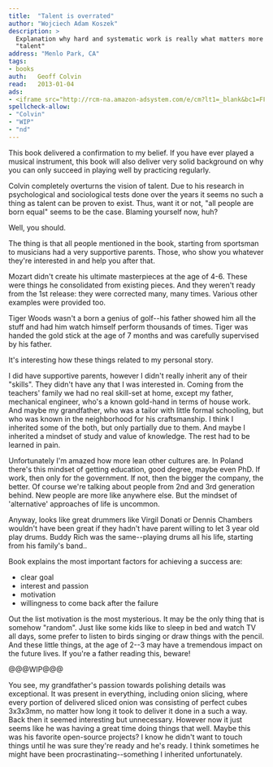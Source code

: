 ```yaml
---
title:	"Talent is overrated"
author: "Wojciech Adam Koszek"
description: >
  Explanation why hard and systematic work is really what matters more than
  "talent"
address: "Menlo Park, CA"
tags:
- books
auth:	Geoff Colvin
read:	2013-01-04
ads:
- <iframe src="http://rcm-na.amazon-adsystem.com/e/cm?lt1=_blank&bc1=FFFFFF&IS2=1&npa=1&bg1=FFFFFF&fc1=000000&lc1=FF0000&t=wkoszek08-20&o=1&p=8&l=as4&m=amazon&f=ifr&ref=ss_til&asins=1591842948" style="width:120px;height:240px;" scrolling="no" marginwidth="0" marginheight="0" frameborder="0"></iframe>
spellcheck-allow:
- "Colvin"
- "WIP"
- "nd"
---
```

This book delivered a confirmation to my belief. If you have ever played a
musical instrument, this book will also deliver very solid background on why
you can only succeed in playing well by practicing regularly.

Colvin completely overturns the vision of talent.
Due to his research in psychological and sociological tests done over the
years it seems no such a thing as talent can be proven to exist.
Thus, want it or not, "all people are born equal" seems to be the case.
Blaming yourself now, huh?

Well, you should.

The thing is that all people mentioned in the book, starting from sportsman
to musicians had a very supportive parents. Those, who show you whatever
they're interested in and help you after that.

Mozart didn't create his ultimate masterpieces at the age of 4-6. These were
things he consolidated from existing pieces. And they weren't ready from the
1st release: they were corrected many, many times. Various other examples
were provided too.

Tiger Woods wasn't a born a genius of golf--his father showed him all the
stuff and had him watch himself perform thousands of times. Tiger was handed
the gold stick at the age of 7 months and was carefully supervised by his
father.

It's interesting how these things related to my personal story.

I did have supportive parents, however I didn't really inherit any of their
"skills". They didn't have any that I was interested in. Coming from the
teachers' family we had no real skill-set at home, except my father,
mechanical engineer, who's a known gold-hand in terms of house work.  And
maybe my grandfather, who was a tailor with little formal schooling, but who
was known in the neighborhood for his craftsmanship. I think I inherited
some of the both, but only partially due to them. And maybe I inherited a
mindset of study and value of knowledge. The rest had to be learned in pain.

Unfortunately I'm amazed how more lean other cultures are. In Poland there's
this mindset of getting education, good degree, maybe even PhD. If work,
then only for the government. If not, then the bigger the company, the
better. Of course we're talking about people from 2nd and 3rd generation
behind. New people are more like anywhere else. But the mindset of
'alternative' approaches of life is uncommon.

Anyway, looks like great drummers like Virgil Donati or Dennis Chambers
wouldn't have been great if they hadn't have parent willing to let 3 year
old play drums. Buddy Rich was the same--playing drums all his life,
starting from his family's band..

Book explains the most important factors for achieving a success are:

+ clear goal
+ interest and passion
+ motivation
+ willingness to come back after the failure

Out the list motivation is the most mysterious.
It may be the only thing that is somehow "random".
Just like some kids like to sleep in bed and watch TV all days, some prefer
to listen to birds singing or draw things with the pencil.
And these little things, at the age of 2--3 may have a tremendous impact on
the future lives.
If you're a father reading this, beware!

@@@WIP@@@

You see, my grandfather's passion towards polishing details was
exceptional. It was present in everything, including onion slicing, where
every portion of delivered sliced onion was consisting of perfect cubes
3x3x3mm, no matter how long it took to deliver it done in a such a way. Back
then it seemed interesting but unnecessary. However now it just seems like
he was having a great time doing things that well. Maybe this was his
favorite open-source projects? I know he didn't want to touch things until
he was sure they're ready and he's ready. I think sometimes he might have
been procrastinating--something I inherited unfortunately.
